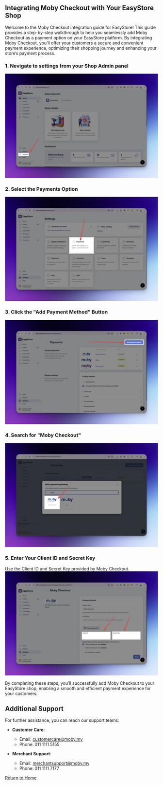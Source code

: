 ## Integrating Moby Checkout with Your EasyStore Shop

Welcome to the Moby Checkout integration guide for EasyStore! This guide provides a step-by-step walkthrough to help you seamlessly add Moby Checkout as a payment option on your EasyStore platform. By integrating Moby Checkout, you’ll offer your customers a secure and convenient payment experience, optimizing their shopping journey and enhancing your store’s payment process.

### 1. Nevigate to settings from your Shop Admin panel
   ![Step 1](instruction-1.jpeg)

### 2. Select the Payments Option
   ![Step 2](instruction-2.jpeg)

### 3. Click the "Add Payment Method" Button
   ![Step 3](instruction-3.jpeg)

### 4. Search for "Moby Checkout"
   ![Step 4](instruction-4.jpeg)

### 5. Enter Your Client ID and Secret Key
   Use the Client ID and Secret Key provided by Moby Checkout.
   ![Step 5](instruction-5.jpeg)

By completing these steps, you’ll successfully add Moby Checkout to your EasyStore shop, enabling a smooth and efficient payment experience for your customers.


## Additional Support

For further assistance, you can reach our support teams:

- **Customer Care**:  
  - Email: [customercare@moby.my](mailto:customercare@moby.my)  
  - Phone: 011 1111 5155

- **Merchant Support**:  
  - Email: [merchantsupport@moby.my](mailto:merchantsupport@moby.my)  
  - Phone: 011 1111 7177

[Return to Home](../README.md)
